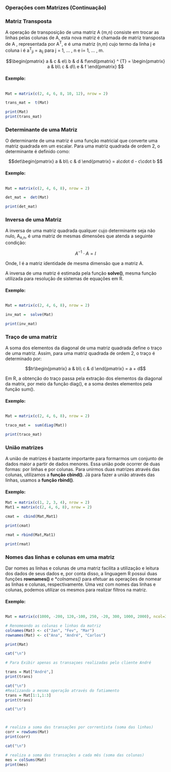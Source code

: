 ### <b>Operações com Matrizes (Continuação) </b>

### Matriz Transposta
A operação de transposição de uma matriz A (m,n) consiste em trocar as linhas pelas colunas de A, esta nova matriz é chamada de matriz transposta de A , representada por A<sup>T</sup>, e é uma matriz (n,m) cujo termo da linha j e coluna i é a<sup>T</sup><sub>ji</sub> = a<sub>ij</sub> para j = 1, ... , n e i= 1, ... , m. <br>


```math
\begin{pmatrix} a & c & e\\ b & d  & f\end{pmatrix} ^ {T} = \begin{pmatrix} a & b\\ c & d\\ e & f \end{pmatrix}

```
#### <b>Exemplo:</b><br>
``` R runnable

Mat = matrix(c(2, 4, 6, 8, 10, 12), nrow = 2)

trans_mat =  t(Mat)

print(Mat)
print(trans_mat)

```

### Determinante de uma Matriz
O determinante de uma matriz é uma função matricial que converte uma matriz quadrada em um escalar. Para uma matriz quadrada de ordem 2, o determinante é definido como:


```math
det\begin{pmatrix}
a & b\\ 
c & d
\end{pmatrix} = a\cdot d - c\cdot b

```
#### <b>Exemplo:</b><br>
``` R runnable

Mat = matrix(c(2, 4, 6, 8), nrow = 2)

det_mat =  det(Mat)

print(det_mat)

```
### Inversa de uma Matriz

A inversa de uma matriz quadrada qualquer cujo determinante seja não nulo, A<sub>n,n</sub>, é uma matriz de mesmas dimensões que atenda a seguinte condição:
```math
A^{-1} \cdot A = I
```

Onde, I é a matriz identidade de mesma dimensão que a matriz A.<br>

A inversa de uma matriz é estimada pela função **solve()**, mesma função utilizada para resolução de sistemas de equações em R.

#### <b>Exemplo:</b><br>
``` R runnable

Mat = matrix(c(2, 4, 6, 8), nrow = 2)

inv_mat =  solve(Mat)

print(inv_mat)

```
### Traço de uma matriz

A soma dos elementos da diagonal de uma matriz quadrada define o traço de uma matriz. Assim, para uma matriz quadrada de ordem 2, o traço é determinado por:
```math
tr\begin{pmatrix} a & b\\ c & d \end{pmatrix} = a + d
```
Em R, a obtenção do traço passa pela extração dos elementos da diagonal da matrix, por meio da função diag(), e a soma destes elementos pela função sum(). <br>

#### <b>Exemplo:</b><br>
``` R runnable

Mat = matrix(c(2, 4, 6, 8), nrow = 2)

traco_mat =  sum(diag(Mat))

print(traco_mat)

```

### União matrizes
A união de matrizes é bastante importante para formarmos um conjunto de dados maior a partir de dados menores. Essa união pode ocorrer de duas formas: por linhas e por colunas. Para unirmos duas matrizes através das colunas, utilizamos a **função cbind()**. Já para fazer a união através das linhas, usamos a **função rbind()**.

#### <b>Exemplo:</b><br>
``` R runnable
Mat = matrix(c(1, 2, 3, 4), nrow = 2)
Mat1 = matrix(c(2, 4, 6, 8), nrow = 2)

cmat =  cbind(Mat,Mat1)

print(cmat)

rmat = rbind(Mat,Mat1)

print(rmat)

```

### Nomes das linhas e colunas em uma matriz
Dar nomes as linhas e colunas de uma matriz facilita a utilização e leitura dos dados de seus dados e, por conta disso, a linguagem R possui duas funções **rownames()** e **colnames()* para efetuar as operações de nomear as linhas e colunas, respectivamente. Uma vez com nomes das linhas e colunas, podemos utilizar os mesmos para realizar filtros na matriz. 

#### <b>Exemplo:</b><br>
``` R runnable

Mat = matrix(c(1000, -200, 120,-100, 250, -20, 300, 1000, 2000), ncol=3, nrow = 3)

# Renomeando as colunas e linhas da matriz
colnames(Mat) <- c("Jan", "Fev", "Mar")
rownames(Mat) <- c("Ana", "André", "Carlos")

print(Mat)

cat("\n")

# Para Exibir apenas as transaçoes realizadas pelo cliente André

trans = Mat["André",]
print(trans)

cat("\n")
#Realizando a mesma operação através do fatiamento
trans = Mat[1:1,1:3]
print(trans)

cat("\n")



# realiza a soma das transações por correntista (soma das linhas)
corr = rowSums(Mat)
print(corr)

cat("\n")

# realiza a soma das transações a cada mês (soma das colunas)
mes = colSums(Mat)
print(mes)

```
